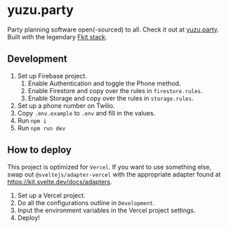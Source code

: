 # yuzu.party

Party planning software open(-sourced) to all. Check it out at [yuzu.party](https://yuzu.party). Built with the legendary [Fkit stack](https://www.youtube.com/watch?v=rFP7rUYtOOg).

## Development

1. Set up Firebase project.
   1. Enable Authentication and toggle the Phone method.
   2. Enable Firestore and copy over the rules in `firestore.rules`.
   3. Enable Storage and copy over the rules in `storage.rules`.
2. Set up a phone number on Twilio.
3. Copy `.env.example` to `.env` and fill in the values.
4. Run `npm i`
5. Run `npm run dev`

## How to deploy

This project is optimized for `Vercel`. If you want to use something else, swap out `@sveltejs/adapter-vercel` with the appropriate adapter found at https://kit.svelte.dev/docs/adapters.

1. Set up a Vercel project.
2. Do all the configurations outline in `Development`.
3. Input the environment variables in the Vercel project settings.
4. Deploy!
